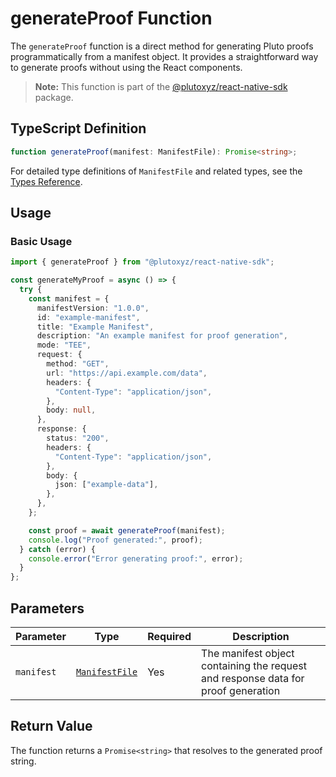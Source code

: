 # generateProof Function

The `generateProof` function is a direct method for generating Pluto proofs programmatically from a manifest object. It provides a straightforward way to generate proofs without using the React components.

> **Note:** This function is part of the [@plutoxyz/react-native-sdk](./index.md) package.

## TypeScript Definition

```typescript
function generateProof(manifest: ManifestFile): Promise<string>;
```

For detailed type definitions of `ManifestFile` and related types, see the [Types Reference](./types.md).

## Usage

### Basic Usage

```typescript
import { generateProof } from "@plutoxyz/react-native-sdk";

const generateMyProof = async () => {
  try {
    const manifest = {
      manifestVersion: "1.0.0",
      id: "example-manifest",
      title: "Example Manifest",
      description: "An example manifest for proof generation",
      mode: "TEE",
      request: {
        method: "GET",
        url: "https://api.example.com/data",
        headers: {
          "Content-Type": "application/json",
        },
        body: null,
      },
      response: {
        status: "200",
        headers: {
          "Content-Type": "application/json",
        },
        body: {
          json: ["example-data"],
        },
      },
    };

    const proof = await generateProof(manifest);
    console.log("Proof generated:", proof);
  } catch (error) {
    console.error("Error generating proof:", error);
  }
};
```

## Parameters

| Parameter  | Type                                      | Required | Description                                                                       |
| ---------- | ----------------------------------------- | -------- | --------------------------------------------------------------------------------- |
| `manifest` | [`ManifestFile`](./types.md#manifestfile) | Yes      | The manifest object containing the request and response data for proof generation |

## Return Value

The function returns a `Promise<string>` that resolves to the generated proof string.
